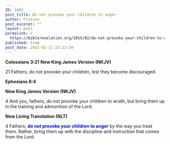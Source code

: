 ```yaml
---
ID: 3492
post_title: Do not provoke your children to anger
author: Praison
post_excerpt: ""
layout: post
permalink: >
  https://biblerevelation.org/2015/02/do-not-provoke-your-children-to-anger/
published: true
post_date: 2015-02-11 22:13:39
---
```

<strong>Colossians 3:21</strong>
<strong> New King James Version (NKJV)</strong>

21 Fathers, do not provoke your children, lest they become discouraged.

<strong>Ephesians 6:4</strong>

<strong> New King James Version (NKJV)</strong>

4 And you, fathers, do not provoke your children to wrath, but bring them up in the training and admonition of the Lord.

<strong> New Living Translation (NLT)</strong>

4 Fathers, <span style="color: #0000ff;"><strong>do not provoke your children to anger</strong></span> by the way you treat them. Rather, bring them up with the discipline and instruction that comes from the Lord.